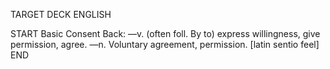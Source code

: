 TARGET DECK
ENGLISH

START
Basic
Consent
Back: —v. (often foll. By to) express willingness, give permission, agree. —n. Voluntary agreement, permission. [latin sentio feel]
END
